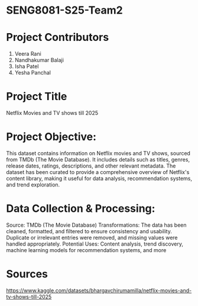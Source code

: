 # SENG8081-S25-Team2

# Project Contributors

1. Veera Rani
2. Nandhakumar Balaji
3. Isha Patel
4. Yesha Panchal

# Project Title

Netflix Movies and TV shows till 2025

# Project Objective:

This dataset contains information on Netflix movies and TV shows, sourced from TMDb (The Movie Database). It includes details such as titles, genres, release dates, ratings, descriptions, and other relevant metadata. The dataset has been curated to provide a comprehensive overview of Netflix's content library, making it useful for data analysis, recommendation systems, and trend exploration.

# Data Collection & Processing:

Source: TMDb (The Movie Database)
Transformations: The data has been cleaned, formatted, and filtered to ensure consistency and usability. Duplicate or irrelevant entries were removed, and missing values were handled appropriately.
Potential Uses: Content analysis, trend discovery, machine learning models for recommendation systems, and more

# Sources
https://www.kaggle.com/datasets/bhargavchirumamilla/netflix-movies-and-tv-shows-till-2025

